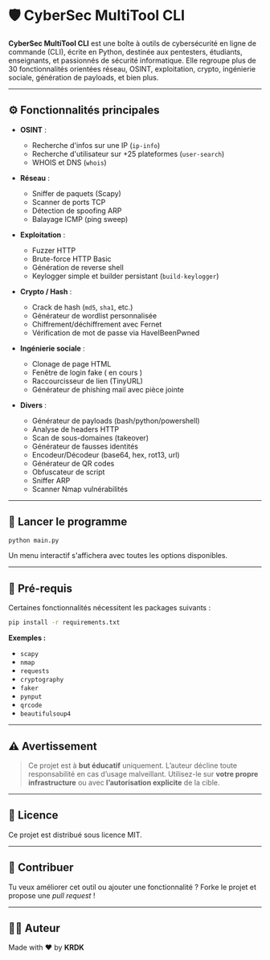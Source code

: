 # 🛡️ CyberSec MultiTool CLI

**CyberSec MultiTool CLI** est une boîte à outils de cybersécurité en ligne de commande (CLI), écrite en Python, destinée aux pentesters, étudiants, enseignants, et passionnés de sécurité informatique. Elle regroupe plus de 30 fonctionnalités orientées réseau, OSINT, exploitation, crypto, ingénierie sociale, génération de payloads, et bien plus.

---

## ⚙️ Fonctionnalités principales

- **OSINT** :
  - Recherche d'infos sur une IP (`ip-info`)
  - Recherche d'utilisateur sur +25 plateformes (`user-search`)
  - WHOIS et DNS (`whois`)

- **Réseau** :
  - Sniffer de paquets (Scapy)
  - Scanner de ports TCP
  - Détection de spoofing ARP
  - Balayage ICMP (ping sweep)

- **Exploitation** :
  - Fuzzer HTTP
  - Brute-force HTTP Basic
  - Génération de reverse shell
  - Keylogger simple et builder persistant (`build-keylogger`)

- **Crypto / Hash** :
  - Crack de hash (`md5`, `sha1`, etc.)
  - Générateur de wordlist personnalisée
  - Chiffrement/déchiffrement avec Fernet
  - Vérification de mot de passe via HaveIBeenPwned

- **Ingénierie sociale** :
  - Clonage de page HTML
  - Fenêtre de login fake ( en cours )
  - Raccourcisseur de lien (TinyURL)
  - Générateur de phishing mail avec pièce jointe

- **Divers** :
  - Générateur de payloads (bash/python/powershell)
  - Analyse de headers HTTP
  - Scan de sous-domaines (takeover)
  - Générateur de fausses identités
  - Encodeur/Décodeur (base64, hex, rot13, url)
  - Générateur de QR codes
  - Obfuscateur de script
  - Sniffer ARP
  - Scanner Nmap vulnérabilités

---

## 🚀 Lancer le programme

```bash
python main.py
```

Un menu interactif s'affichera avec toutes les options disponibles.

---

## 🧱 Pré-requis

Certaines fonctionnalités nécessitent les packages suivants :

```bash
pip install -r requirements.txt
```

**Exemples :**

- `scapy`
- `nmap`
- `requests`
- `cryptography`
- `faker`
- `pynput`
- `qrcode`
- `beautifulsoup4`

---

## ⚠️ Avertissement

> Ce projet est à **but éducatif** uniquement. L’auteur décline toute responsabilité en cas d’usage malveillant. Utilisez-le sur **votre propre infrastructure** ou avec **l’autorisation explicite** de la cible.

---

## 📝 Licence

Ce projet est distribué sous licence MIT.

---

## 🤝 Contribuer

Tu veux améliorer cet outil ou ajouter une fonctionnalité ? Forke le projet et propose une *pull request* !

---

## 👨‍💻 Auteur

Made with ❤️ by **KRDK**
